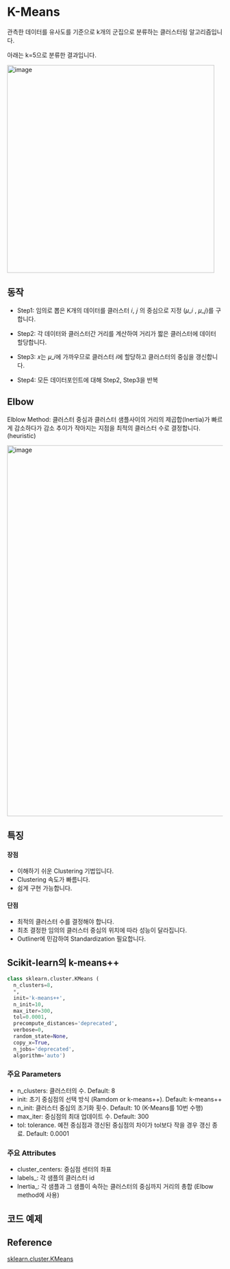# K-Means

관측한 데이터를 유사도를 기준으로 k개의 군집으로 분류하는 클러스터링 알고리즘입니다.

아래는 k=5으로 분류한 결과입니다. 

<img width="484" alt="image" src="https://user-images.githubusercontent.com/52392004/187023362-03548fc7-2535-4ca0-b567-f444dcf8c3b7.png">

## 동작

- Step1: 임의로 뽑은 K개의 데이터를 클러스터 𝑖, 𝑗 의 중심으로 지정 (𝜇_𝑖 , 𝜇_𝑗)를 구합니다.

- Step2: 각 데이터와 클러스터간 거리를 계산하여 거리가 짧은 클러스터에 데이터 할당합니다.

- Step3: 𝑥는 𝜇_𝑖에 가까우므로 클러스터 𝑖에 할당하고 클러스터의 중심을 갱신합니다.

- Step4: 모든 데이터포인트에 대해 Step2, Step3을 반복

## Elbow

Elblow Method: 클러스터 중심과 클러스터 샘플사이의 거리의 제곱합(Inertia)가 빠르게 감소하다가 감소 추이가 작아지는 지점을 최적의 클러스터 수로 결정합니다. (heuristic) 

<img width="864" alt="image" src="https://user-images.githubusercontent.com/52392004/187023432-16da2010-ad2a-45a9-9e4a-6917f5c73a88.png">

## 특징

#### 장점

- 이해하기 쉬운 Clustering 기법입니다.
- Clustering 속도가 빠름니다.
- 쉽게 구현 가능합니다.

#### 단점

- 최적의 클러스터 수를 결정해야 합니다.
- 최초 결정한 임의의 클러스터 중심의 위치에 따라 성능이 달라집니다.   
- Outliner에 민감하여 Standardization 필요합니다.

## Scikit-learn의 k-means++ 

```python
class sklearn.cluster.KMeans ( 
  n_clusters=8, 
  *, 
  init='k-means++', 
  n_init=10, 
  max_iter=300, 
  tol=0.0001, 
  precompute_distances='deprecated', 
  verbose=0, 
  random_state=None, 
  copy_x=True, 
  n_jobs='deprecated',
  algorithm='auto')
```

### 주요 Parameters

- n_clusters: 클러스터의 수. Default: 8
- init:  초기 중심점의 선택 방식 (Ramdom or k-means++). Default: k-means++
- n_init: 클러스터 중심의 초기화 횟수. Default: 10 (K-Means를 10번 수행)
- max_iter: 중심점의 최대 업데이트 수. Default: 300
- tol: tolerance. 예전 중심점과 갱신된 중심점의 차이가 tol보다 작을 경우 갱신 종료. Default: 0.0001

### 주요 Attributes
- cluster_centers: 중심점 센터의 좌표
- labels_: 각 샘플의 클러스터 id
- lnertia_: 각 샘플과 그 샘플이 속하는 클러스터의 중심까지 거리의 총합 (Elbow method에 사용)

## 코드 예제




## Reference

[sklearn.cluster.KMeans](https://scikit-learn.org/stable/modules/generated/sklearn.cluster.KMeans.html)

